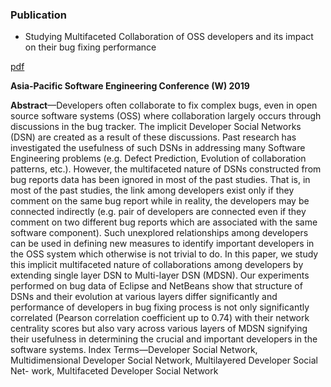 ### Publication
- Studying Multifaceted Collaboration of OSS developers and its impact on their bug fixing performance  
<!-- insert link to paper -->
[pdf](https://ceur-ws.org/Vol-2511/QuASoQ-05.pdf) 

  **Asia-Pacific Software Engineering Conference (W) 2019**

  **Abstract**—Developers often collaborate to fix complex bugs,
even in open source software systems (OSS) where collaboration
largely occurs through discussions in the bug tracker. The implicit
Developer Social Networks (DSN) are created as a result of
these discussions. Past research has investigated the usefulness of
such DSNs in addressing many Software Engineering problems
(e.g. Defect Prediction, Evolution of collaboration patterns, etc.).
However, the multifaceted nature of DSNs constructed from
bug reports data has been ignored in most of the past studies.
That is, in most of the past studies, the link among developers
exist only if they comment on the same bug report while in
reality, the developers may be connected indirectly (e.g. pair
of developers are connected even if they comment on two
different bug reports which are associated with the same software
component). Such unexplored relationships among developers
can be used in defining new measures to identify important
developers in the OSS system which otherwise is not trivial to
do. In this paper, we study this implicit multifaceted nature
of collaborations among developers by extending single layer
DSN to Multi-layer DSN (MDSN). Our experiments performed
on bug data of Eclipse and NetBeans show that structure of
DSNs and their evolution at various layers differ significantly
and performance of developers in bug fixing process is not only
significantly correlated (Pearson correlation coefficient up to 0.74)
with their network centrality scores but also vary across various
layers of MDSN signifying their usefulness in determining the
crucial and important developers in the software systems.
Index Terms—Developer Social Network, Multidimensional
Developer Social Network, Multilayered Developer Social Net-
work, Multifaceted Developer Social Network
